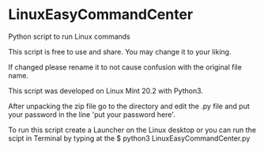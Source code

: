 # LinuxEasyCommandCenter
Python script to run Linux commands

This script is free to use and share. You may change it to your liking.

If changed please rename it to not cause confusion with the original file name.

This script was developed on Linux Mint 20.2 with Python3.

After unpacking the zip file go to the directory and edit the .py
file and put your password in the line 'put your password here'.

To run this script create a Launcher on the Linux desktop
or you can run the scipt in Terminal by typing at the $ python3 LinuxEasyCommandCenter.py
